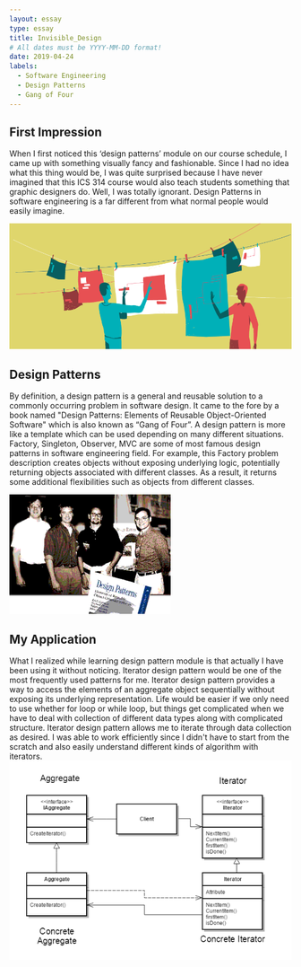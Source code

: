```yaml
---
layout: essay
type: essay
title: Invisible_Design
# All dates must be YYYY-MM-DD format!
date: 2019-04-24
labels:
  - Software Engineering
  - Design Patterns
  - Gang of Four
---
```


## First Impression
When I first noticed this ‘design patterns’ module on our course schedule, I came up with something visually fancy and fashionable. Since I had no idea what this thing would be, I was quite surprised because I have never imagined that this ICS 314 course would also teach students something that graphic designers do. Well, I was totally ignorant. Design Patterns in software engineering is a far different from what normal people would easily imagine. 
<br/>

<img class="ui centered big image" src="/images/Design-Pattern.png">

## Design Patterns
By definition, a design pattern is a general and reusable solution to a commonly occurring problem in software design. It came to the fore by a book named "Design Patterns: Elements of Reusable Object-Oriented Software" which is also known as “Gang of Four”. A design pattern is more like a template which can be used depending on many different situations. Factory, Singleton, Observer, MVC are some of most famous design patterns in software engineering field. For example, this Factory problem description creates objects without exposing underlying logic, potentially returning objects associated with different classes. As a result, it returns some additional flexibilities such as objects from different classes.

<img class="ui centered image" src="/images/design_patterns.gif" size="big">

## My Application
What I realized while learning design pattern module is that actually I have been using it without noticing. Iterator design pattern would be one of the most frequently used patterns for me. Iterator design pattern provides a way to access the elements of an aggregate object sequentially without exposing its underlying representation. Life would be easier if we only need to use whether for loop or while loop, but things get complicated when we have to deal with collection of different data types along with complicated structure. Iterator design pattern allows me to iterate through data collection as desired. I was able to work efficiently since I didn't have to start from the scratch and also easily understand different kinds of algorithm with iterators.
<img class="ui centered big image" src="/images/iterator.png">
